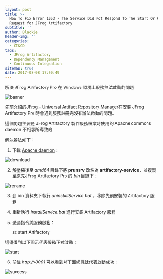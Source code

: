 ```yaml
---
layout: post
title: >-
  How To Fix Error 1053 - The Service Did Not Respond To The Start Or Control
  Request for JFrog Artifactory
subtitle: ''
author: Blackie
header-img: ''
categories:
  - CI&CD
tags:
  - JFrog Artifactory
  - Dependency Management
  - Continuous Integration
sitemap: true
date: 2017-08-08 17:20:49
---
```


解決 JFrog Artifactory Pro 在 Windows 環境上服務無法啟動的問題
<!-- More -->

![banner](banner.png)

先前介紹的[JFrog - Universal Artifact Repository Manager](http://blackie1019.github.io/2017/08/07/JFrog-Universal-Artifact-Repository-Manager/)在安裝 JFrog Artifactory Pro 時會遇到服務註冊完沒有辦法啟動的問題。

這個問題主要是 JFrog Artifactory 製作服務檔案時使用的 Apache commons daemon 不相容所導致的

解決辦法如下：

1. 下載 [Apache daemon](http://www.apache.org/dist/commons/daemon/binaries/windows/)：

  ![download](download.png)

2. 解壓縮後至 *amd64* 目錄下將 **prunsrv** 改名為 **artifactory-service**，並複製至原先JFrog Artifactory Pro 的 *bin* 目錄下﹕

  ![rename](rename.png)

3. 到 bin 資料夾下執行 *uninstallService.bat* ，移除先前安裝的 Artifactory 服務

4. 重新執行 *installService.bat* 進行安裝 Artifactory 服務

5. 透過指令將服務啟動：

      sc start Artifactory

  這邊看到以下圖示代表服務正式啟動：

  ![start](start.png)

6. 前往 *http://<ip>:8081* 可以看到以下面網頁就代表啟動成功：

  ![success](success.png)